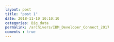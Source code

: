 ```yaml
---
layout: post
title: "post 1"
date: 2018-11-10 10:10:10
categories: Big_data
permalink: /archivers/IBM_Developer_Connect_2017
coments : true
---
```


